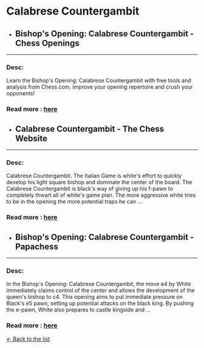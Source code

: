 # Calabrese Countergambit
- ## **Bishop's Opening: Calabrese Countergambit - Chess Openings** 

---
### Desc: 
 Learn the Bishop's Opening: Calabrese Countergambit with free tools and analysis from Chess.com. Improve your opening repertoire and crush your opponents! 
### Read more : [here](https://www.chess.com/openings/Bishops-Opening-Calabrese-Countergambit) 
- ## **Calabrese Countergambit - The Chess Website** 

---
### Desc: 
 Calabrese Countergambit. The Italian Game is white's effort to quickly develop his light square bishop and dominate the center of the board. The Calabrese Countergambit is black's way of giving up his f-pawn to completely thwart all of white's game plan. The more aggressive white tries to be in the opening the more potential traps he can ... 
### Read more : [here](https://www.thechesswebsite.com/calabrese-countergambit/) 
- ## **Bishop's Opening: Calabrese Countergambit - Papachess** 

---
### Desc: 
 In the Bishop's Opening: Calabrese Countergambit, the move e4 by White immediately claims control of the center and allows the development of the queen's bishop to c4. This opening aims to put immediate pressure on Black's e5 pawn, setting up potential attacks on the black king. By pushing the e-pawn, White also prepares to castle kingside and ... 
### Read more : [here](https://papachess.com/openings/bishops-opening-calabrese-countergambit) 


[← Back to the list](chess-openings.md)